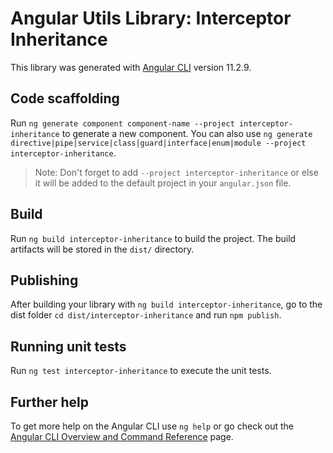 # Angular Utils Library: Interceptor Inheritance

This library was generated with [Angular CLI](https://github.com/angular/angular-cli) version 11.2.9.

## Code scaffolding

Run `ng generate component component-name --project interceptor-inheritance` to generate a new component. You can also use `ng generate directive|pipe|service|class|guard|interface|enum|module --project interceptor-inheritance`.
> Note: Don't forget to add `--project interceptor-inheritance` or else it will be added to the default project in your `angular.json` file. 

## Build

Run `ng build interceptor-inheritance` to build the project. The build artifacts will be stored in the `dist/` directory.

## Publishing

After building your library with `ng build interceptor-inheritance`, go to the dist folder `cd dist/interceptor-inheritance` and run `npm publish`.

## Running unit tests

Run `ng test interceptor-inheritance` to execute the unit tests.

## Further help

To get more help on the Angular CLI use `ng help` or go check out the [Angular CLI Overview and Command Reference](https://angular.io/cli) page.
